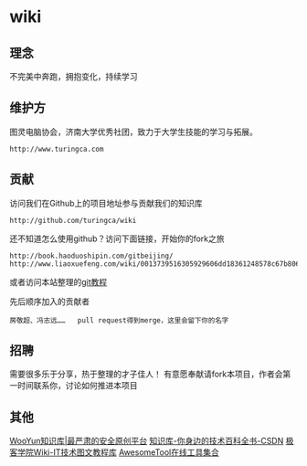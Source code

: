 wiki
=====

理念
----

不完美中奔跑，拥抱变化，持续学习

维护方
------

图灵电脑协会，济南大学优秀社团，致力于大学生技能的学习与拓展。

    http://www.turingca.com


贡献
-----

访问我们在Github上的项目地址参与贡献我们的知识库

    http://github.com/turingca/wiki
    
还不知道怎么使用github？访问下面链接，开始你的fork之旅

    http://book.haoduoshipin.com/gitbeijing/
    http://www.liaoxuefeng.com/wiki/0013739516305929606dd18361248578c67b8067c8c017b000/
   
或者访问本站整理的[git教程](platform/git.md) 

先后顺序加入的贡献者

    房敬超、冯志远……   pull request得到merge，这里会留下你的名字
    
招聘
-----

需要很多乐于分享，热于整理的才子佳人！
有意愿奉献请fork本项目，作者会第一时间联系你，讨论如何推进本项目

其他
----

[WooYun知识库|最严肃的安全原创平台](http://drops.wooyun.org/)
[知识库-你身边的技术百科全书-CSDN](http://lib.csdn.net/)
[极客学院Wiki-IT技术图文教程库](http://wiki.jikexueyuan.com/)
[AwesomeTool在线工具集合](http://www.awesometool.org/)

